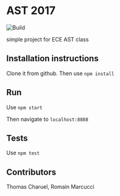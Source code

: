 # AST 2017

![Build](https://travis-ci.org/ThomasCharuel/ast_lab_work.svg?branch=master)

simple project for ECE AST class

## Installation instructions 

Clone it from github.
Then use `npm install`

## Run

Use `npm start`

Then navigate to `localhost:8888`

## Tests 

Use `npm test`

## Contributors

Thomas Charuel, Romain Marcucci